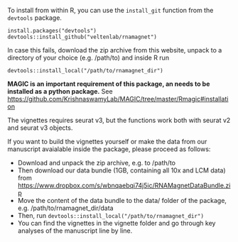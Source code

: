 To install from within R, you can use the `install_git` function from the `devtools` package.

```
install.packages("devtools")
devtools::install_github("veltenlab/rnamagnet")
```

In case this fails, download the zip archive from this website, unpack to a directory of your choice (e.g. /path/to) and inside R run
```
devtools::install_local("/path/to/rnamagnet_dir") 
```

**MAGIC is an important requirement of this package, an needs to be installed as a python package.** See https://github.com/KrishnaswamyLab/MAGIC/tree/master/Rmagic#installation

The vignettes requires seurat v3, but the functions work both with seurat v2 and seurat v3 objects.

If you want to build the vignettes yourself or make the data from our manuscript avaialable inside the package, please proceed as follows:
* Download and unpack the zip archive, e.g. to /path/to
* Then download our data bundle (1GB, containing all 10x and LCM data) from https://www.dropbox.com/s/wbnqaebqi74j5ic/RNAMagnetDataBundle.zip
* Move the content of the data bundle to the data/ folder of the package, e.g. /path/to/rnamagnet_dir/data
* Then, run `devtools::install_local("/path/to/rnamagnet_dir")`
* You can find the vignettes in the vignette folder and go through key analyses of the manuscript line by line.
